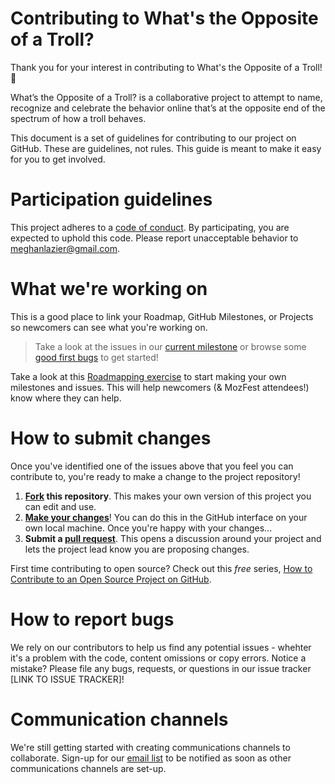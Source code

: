 # Contributing to What's the Opposite of a Troll?

Thank you for your interest in contributing to What's the Opposite of a Troll! :tada: 

What’s the Opposite of a Troll? is a collaborative project to attempt to name, recognize and celebrate the behavior online that’s at the opposite end of the spectrum of how a troll behaves.

This document is a set of guidelines for contributing to our project on GitHub. These are guidelines, not rules. This guide is meant to make it easy for you to get involved.


# Participation guidelines

This project adheres to a [code of conduct](CODE_OF_CONDUCT.md). By participating, you are expected to uphold this code. Please report unacceptable behavior to meghanlazier@gmail.com.

# What we're working on

This is a good place to link your Roadmap, GitHub Milestones, or Projects so newcomers can see what you're working on.

> Take a look at the issues in our [current milestone](https://github.com/acabunoc/mozfest-repo-template/milestone/1) or browse some [good first bugs](https://github.com/acabunoc/mozfest-repo-template/labels/good%20first%20bug) to get started!

Take a look at this [Roadmapping exercise](http://mozillascience.github.io/working-open-workshop/roadmapping/) to start making your own milestones and issues. This will help newcomers (& MozFest attendees!) know where they can help.

# How to submit changes

Once you've identified one of the issues above that you feel you can contribute to, you're ready to make a change to the project repository!
 
1. **[Fork](https://help.github.com/articles/fork-a-repo/) this repository**. This makes your own version of this project you can edit and use.
2. **[Make your changes](https://guides.github.com/activities/forking/#making-changes)**! You can do this in the GitHub interface on your own local machine. Once you're happy with your changes...
3. **Submit a [pull request](https://help.github.com/articles/proposing-changes-to-a-project-with-pull-requests/)**. This opens a discussion around your project and lets the project lead know you are proposing changes.

First time contributing to open source? Check out this *free* series, [How to Contribute to an Open Source Project on GitHub](https://egghead.io/series/how-to-contribute-to-an-open-source-project-on-github).

# How to report bugs

We rely on our contributors to help us find any potential issues - whehter it's a problem with the code, content omissions or copy errors. Notice a mistake? Please file any bugs, requests, or questions in our issue tracker [LINK TO ISSUE TRACKER]!

# Communication channels

We're still getting started with creating communications channels to collaborate. Sign-up for our <a href="http://eepurl.com/c5RPcj">email list</a> to be notified as soon as other communications channels are set-up.
